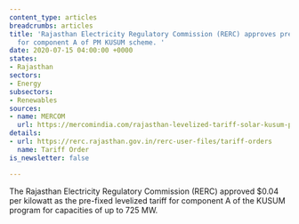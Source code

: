 ```yaml
---
content_type: articles
breadcrumbs: articles
title: 'Rajasthan Electricity Regulatory Commission (RERC) approves pre-fixed tariff
  for component A of PM KUSUM scheme. '
date: 2020-07-15 04:00:00 +0000
states:
- Rajasthan
sectors:
- Energy
subsectors:
- Renewables
sources:
- name: MERCOM
  url: https://mercomindia.com/rajasthan-levelized-tariff-solar-kusum-program/
details:
- url: https://rerc.rajasthan.gov.in/rerc-user-files/tariff-orders
  name: Tariff Order
is_newsletter: false

---
```

The Rajasthan Electricity Regulatory Commission (RERC) approved $0.04 per kilowatt as the pre-fixed levelized tariff for component A of the KUSUM program for capacities of up to 725 MW.
